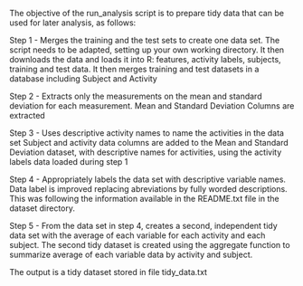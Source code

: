 
The objective of the run_analysis script is to prepare tidy data that can be used for later analysis, as follows:

Step 1 - Merges the training and the test sets to create one data set.
The script needs to be adapted, setting up your own working directory. It then downloads the data and loads it into R: features, activity labels, subjects, training and test data.
It then merges training and test datasets in a database including Subject and Activity

Step 2 - Extracts only the measurements on the mean and standard deviation for each measurement.
Mean and Standard Deviation Columns are extracted

Step 3 - Uses descriptive activity names to name the activities in the data set
Subject and activity data columns are added to the Mean and Standard Deviation dataset, with descriptive names for activities, using the activity labels data loaded during step 1

Step 4 - Appropriately labels the data set with descriptive variable names.
Data label is improved replacing abreviations by fully worded descriptions. This was following the information available in the README.txt file in the dataset directory.

Step 5 - From the data set in step 4, creates a second, independent tidy data set with the average of each variable for each activity and each subject.
The second tidy dataset is created using the aggregate function to summarize average of each variable data by activity and subject.

The output is a tidy dataset stored in file tidy_data.txt